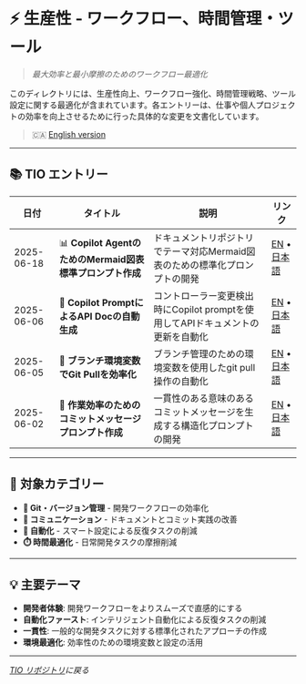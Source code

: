 # ⚡ 生産性 - ワークフロー、時間管理・ツール

> *最大効率と最小摩擦のためのワークフロー最適化*

このディレクトリには、生産性向上、ワークフロー強化、時間管理戦略、ツール設定に関する最適化が含まれています。各エントリーは、仕事や個人プロジェクトの効率を向上させるために行った具体的な変更を文書化しています。

> 🇨🇦 [English version](./README.md)

---

## 📚 TIO エントリー

| 日付 | タイトル | 説明 | リンク |
|------|----------|------|-------|
| 2025-06-18 | 📊 **Copilot AgentのためのMermaid図表標準プロンプト作成** | ドキュメントリポジトリでテーマ対応Mermaid図表のための標準化プロンプトの開発 | [EN](./2025-06-18-mermaid-diagram-prompt-for-copilot-agent.md) • [日本語](./2025-06-18-mermaid-diagram-prompt-for-copilot-agent.ja.md) |
| 2025-06-06 | 📝 **Copilot PromptによるAPI Docの自動生成** | コントローラー変更検出時にCopilot promptを使用してAPIドキュメントの更新を自動化 | [EN](./2025-06-06-copilot-prompt-api-doc-automation.md) • [日本語](./2025-06-06-copilot-prompt-api-doc-automation.ja.md) |
| 2025-06-05 | 🔧 **ブランチ環境変数でGit Pullを効率化** | ブランチ管理のための環境変数を使用したgit pull操作の自動化 | [EN](./2025-06-05-git-pull-branch-env-optimization.md) • [日本語](./2025-06-05-git-pull-branch-env-optimization.ja.md) |
| 2025-06-02 | 💬 **作業効率のためのコミットメッセージプロンプト作成** | 一貫性のある意味のあるコミットメッセージを生成する構造化プロンプトの開発 | [EN](./2025-06-02-commit-message-prompt-for-work.md) • [日本語](./2025-06-02-commit-message-prompt-for-work.ja.md) |

---

## 🎯 対象カテゴリー

- **🔧 Git・バージョン管理** - 開発ワークフローの効率化
- **💬 コミュニケーション** - ドキュメントとコミット実践の改善
- **🤖 自動化** - スマート設定による反復タスクの削減
- **⏱️ 時間最適化** - 日常開発タスクの摩擦削減

---

## 💡 主要テーマ

- **開発者体験**: 開発ワークフローをよりスムーズで直感的にする
- **自動化ファースト**: インテリジェント自動化による反復タスクの削減
- **一貫性**: 一般的な開発タスクに対する標準化されたアプローチの作成
- **環境最適化**: 効率性のための環境変数と設定の活用

---

*[TIO リポジトリ](../README.ja.md)に戻る*
